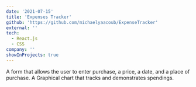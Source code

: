 ```yaml
---
date: '2021-07-15'
title: 'Expenses Tracker'
github: 'https://github.com/michaelyaacoub/ExpenseTracker'
external: ''
tech:
  - React.js
  - CSS
company: ''
showInProjects: true
---
```


A form that allows the user to enter purchase, a price, a date, and a place of purchase.
A Graphical chart that tracks and demonstrates spendings.